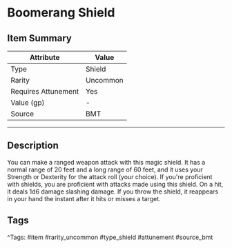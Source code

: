 # Boomerang Shield

## Item Summary

| Attribute            | Value                        |
|----------------------|------------------------------|
| Type                 | Shield |
| Rarity               | Uncommon             |
| Requires Attunement  | Yes                |
| Value (gp)           | -    |
| Source               | BMT |

---

## Description

You can make a ranged weapon attack with this magic shield. It has a normal range of 20 feet and a long range of 60 feet, and it uses your Strength or Dexterity for the attack roll (your choice). If you're proficient with shields, you are proficient with attacks made using this shield. On a hit, it deals 1d6 damage slashing damage. If you throw the shield, it reappears in your hand the instant after it hits or misses a target.

## Tags

^Tags: #item #rarity_uncommon #type_shield #attunement #source_bmt